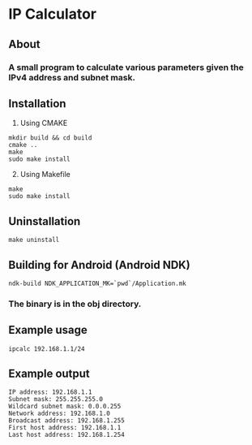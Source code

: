 # IP Calculator

## About

### A small program to calculate various parameters given the IPv4 address and subnet mask.

## Installation


1. Using CMAKE

```
mkdir build && cd build
cmake ..
make 
sudo make install
```

2. Using Makefile

```
make
sudo make install
```

## Uninstallation
```
make uninstall
```

## Building for Android (Android NDK)
```
ndk-build NDK_APPLICATION_MK=`pwd`/Application.mk
```
### The binary is in the obj directory.

## Example usage

```
ipcalc 192.168.1.1/24
```

## Example output

```
IP address: 192.168.1.1
Subnet mask: 255.255.255.0
Wildcard subnet mask: 0.0.0.255
Network address: 192.168.1.0
Broadcast address: 192.168.1.255
First host address: 192.168.1.1
Last host address: 192.168.1.254
```